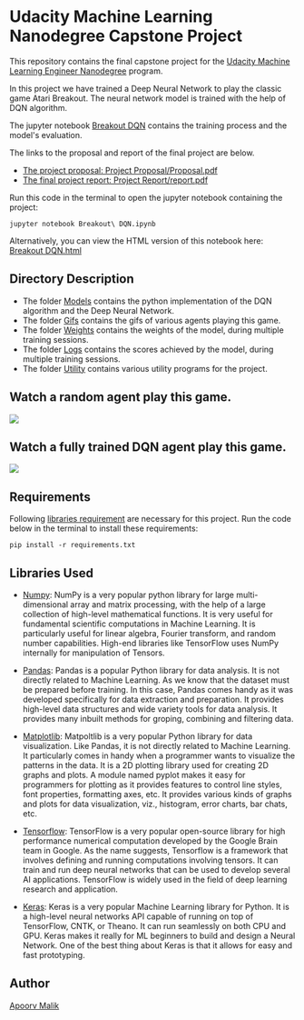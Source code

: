 # Udacity Machine Learning Nanodegree Capstone Project
This repository contains the final capstone project for the [Udacity Machine Learning Engineer Nanodegree](https://www.udacity.com/course/machine-learning-engineer-nanodegree--nd009t) program. 

In this project we have trained a Deep Neural Network to play the classic game Atari Breakout. The neural network model is trained with the help of DQN algorithm. 

The jupyter notebook [Breakout DQN](Breakout%20DQN) contains the training process and the model's evaluation.

The links to the proposal and report of the final 
project are below.

* [The project proposal: Project Proposal/Proposal.pdf](Project%20Proposal/proposal.pdf) 
* [The final project report: Project Report/report.pdf](Project%20Report/report.pdf)

Run this code in the terminal to open the jupyter notebook containing the project:

`jupyter notebook Breakout\ DQN.ipynb`

Alternatively, you can view the HTML version of this notebook here: [Breakout DQN.html](Breakout%20DQN.html)

## Directory Description
*   The folder [Models](Models/) contains the python implementation of the DQN algorithm and the Deep Neural Network. 
*   The folder [Gifs](Gifs/) contains the gifs of various agents playing this game.
*   The folder [Weights](Weights/) contains the weights of the model, during multiple training sessions.
*   The folder [Logs](Logs/) contains the scores achieved by the model, during multiple training sessions.
*   The folder [Utility](Utility/) contains various utility programs for the project.

## Watch a random agent play this game.

![](Gifs/random_agent.gif)

## Watch a fully trained DQN agent play this game.

![](Gifs/intelligent_agent.gif)

## Requirements
Following [libraries requirement](/requirements.txt) are necessary for this project. Run the code below in the terminal to install these requirements:

`pip install -r requirements.txt`

## Libraries Used
*   [Numpy](https://www.numpy.org/): NumPy is a very popular python library for large multi-dimensional array and matrix processing, with the help of a large collection of high-level mathematical functions. It is very useful for fundamental scientific computations in Machine Learning. It is particularly useful for linear algebra, Fourier transform, and random number capabilities. High-end libraries like TensorFlow uses NumPy internally for manipulation of Tensors.

*   [Pandas](https://pandas.pydata.org/): Pandas is a popular Python library for data analysis. It is not directly related to Machine Learning. As we know that the dataset must be prepared before training. In this case, Pandas comes handy as it was developed specifically for data extraction and preparation. It provides high-level data structures and wide variety tools for data analysis. It provides many inbuilt methods for groping, combining and filtering data.

*   [Matplotlib](https://matplotlib.org/): Matpoltlib is a very popular Python library for data visualization. Like Pandas, it is not directly related to Machine Learning. It particularly comes in handy when a programmer wants to visualize the patterns in the data. It is a 2D plotting library used for creating 2D graphs and plots. A module named pyplot makes it easy for programmers for plotting as it provides features to control line styles, font properties, formatting axes, etc. It provides various kinds of graphs and plots for data visualization, viz., histogram, error charts, bar chats, etc.

*   [Tensorflow](https://www.tensorflow.org/): TensorFlow is a very popular open-source library for high performance numerical computation developed by the Google Brain team in Google. As the name suggests, Tensorflow is a framework that involves defining and running computations involving tensors. It can train and run deep neural networks that can be used to develop several AI applications. TensorFlow is widely used in the field of deep learning research and application.

*   [Keras](https://keras.io/): Keras is a very popular Machine Learning library for Python. It is a high-level neural networks API capable of running on top of TensorFlow, CNTK, or Theano. It can run seamlessly on both CPU and GPU. Keras makes it really for ML beginners to build and design a Neural Network. One of the best thing about Keras is that it allows for easy and fast prototyping.

## Author
[Apoorv Malik](https://github.com/1998apoorvmalik)
